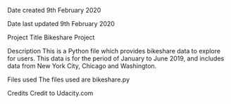 Date created
9th February 2020

Date last updated
9th February 2020

Project Title
Bikeshare Project

Description
This is a Python file which provides bikeshare data to explore for users. This data is for the period of January to June 2019, and includes data from New York City, Chicago and Washington.

Files used
The files used are bikeshare.py

Credits
Credit to Udacity.com
